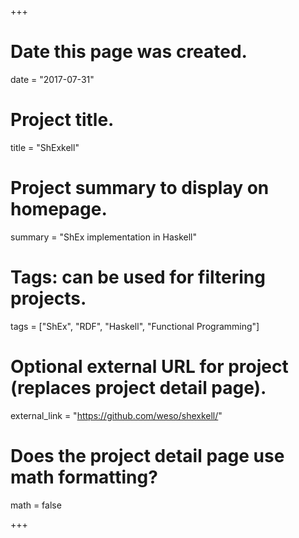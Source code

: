 +++
# Date this page was created.
date = "2017-07-31"

# Project title.
title = "ShExkell"

# Project summary to display on homepage.
summary = "ShEx implementation in Haskell"

# Tags: can be used for filtering projects.
tags = ["ShEx", "RDF", "Haskell", "Functional Programming"]

# Optional external URL for project (replaces project detail page).
external_link = "https://github.com/weso/shexkell/"

# Does the project detail page use math formatting?
math = false

+++

